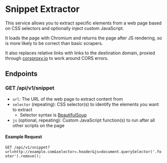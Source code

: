 # Snippet Extractor

This service allows you to extract specific elements from a web page based on CSS selectors and optionally inject custom JavaScript.

It loads the page with Chromium and returns the page after JS rendering, so is more likely to be correct than basic scrapers.

It also replaces relative links with links to the destination domain, proxied through [corsproxy.io](https://corsproxy.io) to work around CORS errors.

## Endpoints

### GET /api/v1/snippet

- `url`: The URL of the web page to extract content from
- `selector` (repeating): CSS selector(s) to identify the elements you want to extract
  - Selector syntax is [BeautifulSoup](https://www.crummy.com/software/BeautifulSoup/bs4/doc/)
- `js` (optional, repeating): Custom JavaScript function(s) to run after all other scripts on the page

#### Example Request

`GET /api/v1/snippet?url=http://example.com&selector=.header&js=document.querySelector('.footer').remove();`
